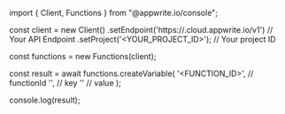 import { Client, Functions } from "@appwrite.io/console";

const client = new Client()
    .setEndpoint('https://<REGION>.cloud.appwrite.io/v1') // Your API Endpoint
    .setProject('<YOUR_PROJECT_ID>'); // Your project ID

const functions = new Functions(client);

const result = await functions.createVariable(
    '<FUNCTION_ID>', // functionId
    '<KEY>', // key
    '<VALUE>' // value
);

console.log(result);
